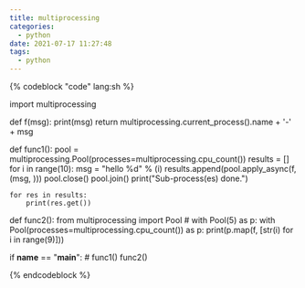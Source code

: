 ```yaml
---
title: multiprocessing
categories:
  - python
date: 2021-07-17 11:27:48
tags:
  - python
---
```



{% codeblock "code" lang:sh %}

import multiprocessing


def f(msg):
    print(msg)
    return multiprocessing.current_process().name + '-' + msg


def func1():
    pool = multiprocessing.Pool(processes=multiprocessing.cpu_count())
    results = []
    for i in range(10):
        msg = "hello %d" % (i)
        results.append(pool.apply_async(f, (msg, )))
    pool.close()
    pool.join()
    print("Sub-process(es) done.")

    for res in results:
        print(res.get())


def func2():
    from multiprocessing import Pool
    # with Pool(5) as p:
    with Pool(processes=multiprocessing.cpu_count()) as p:
        print(p.map(f, [str(i) for i in range(9)]))


if __name__ == "__main__":
    # func1()
    func2()

{% endcodeblock %}
